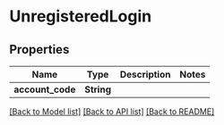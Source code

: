 # UnregisteredLogin

## Properties

Name | Type | Description | Notes
------------ | ------------- | ------------- | -------------
**account_code** | **String** |  | 

[[Back to Model list]](../README.md#documentation-for-models) [[Back to API list]](../README.md#documentation-for-api-endpoints) [[Back to README]](../README.md)



